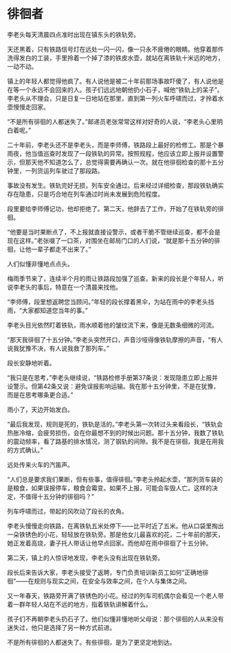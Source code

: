 # 徘徊者

李老头每天清晨四点准时出现在镇东头的铁轨旁。

天还黑着，只有铁路信号灯在远处一闪一闪，像一只永不疲倦的眼睛。他穿着那件洗得发白的工装，手里拎着一个掉了漆的铁皮水壶，就站在离铁轨十米远的地方，一动不动。

镇上的年轻人都觉得他疯了。有人说他是被二十年前那场事故吓傻了，有人说他是在等一个永远不会回来的人。孩子们远远地朝他扔小石子，喊他“铁轨上的呆子”。李老头从不理会，只是日复一日地站在那里，直到第一列火车呼啸而过，才拎着水壶慢慢走回家。

“不是所有徘徊的人都迷失了。”邮递员老张常常这样对好奇的人说，“李老头心里明白着呢。”

二十年前，李老头还不是李老头，而是李师傅，铁路段上最好的检修工。那是个暴雨夜，他当值巡查时发现了一段铁轨的异常。按照规程，他应该立即上报并设置警示，但那天他不知道怎么了，总觉得需要再确认一次。就在他徘徊检查的那十五分钟里，一列货运列车驶过了那段路。

事故没有发生。铁轨完好无损，列车安全通过。后来经过详细检查，那段铁轨确实存在隐患，只是巧合地在列车通过时尚未发展到危险程度。

段里要给李师傅记功，他却拒绝了。第二天，他辞去了工作，开始了在铁轨旁的徘徊。

“他要是当时果断点了，不上报就直接设警示，或者干脆不管继续巡查，都不会是现在这样。”老张啜了一口茶，对围坐在邮局门口的人们说，“就是那十五分钟的徘徊，让他一辈子都走不出来了。”

人们似懂非懂地点点头。

梅雨季节来了，连续半个月的雨让铁路段加强了巡查。新来的段长是个年轻人，听说李老头的事后，特意在一个清晨来找他。

“李师傅，段里想返聘您当顾问。”年轻的段长撑着黑伞，为站在雨中的李老头挡雨，“大家都知道您当年的事。”

李老头目光依然盯着铁轨，雨水顺着他的皱纹流下来，像是无数条细微的河流。

“那天我徘徊了十五分钟。”李老头突然开口，声音沙哑得像铁轨摩擦的声音，“有人说我犹豫不决，有人说我救了那列车。”

段长安静地听着。

“我只是在思考，”李老头继续说，“铁路检修手册第37条说：发现隐患立即上报并设警示。但第42条又说：避免误报影响运输。我在那十五分钟里，不是在犹豫，而是在思考哪条更合适。”

雨小了，天边开始发白。

“最后我发现，规则是死的，铁轨是活的。”李老头第一次转过头来看段长，“铁轨会热胀冷缩，会疲劳损伤，会在你最想不到的时候出问题。那十五分钟，我数了铁轨的震动频率，看了路基的排水情况，测了钢轨的间隙。我不是在徘徊，我是在用我的方式确认。”

远处传来火车的汽笛声。

“人们总是要求我们果断，但有些事，值得徘徊。”李老头拎起水壶，“那列货车装的是粮食，如果误报停车，粮食会霉变。如果不上报，可能会车毁人亡。这样的决定，不值得十五分钟的徘徊吗？”

列车呼啸而过，带起的风吹动了段长的衣角。

李老头慢慢走向铁路，在离铁轨五米处停下——比平时近了五米。他从口袋里掏出一朵铁锈色的小花，轻轻放在铁轨旁。那是他女儿最喜欢的花，二十年前的那天，她正发着高烧，妻子托人带话让他早点回家。而他却在雨中徘徊了十五分钟。

第二天，镇上的人惊讶地发现，李老头没有出现在铁轨旁。

段长后来告诉大家，李老头接受了返聘，专门负责培训新员工如何“正确地徘徊”——在规则与现实之间，在安全与效率之间，在个人与集体之间。

又一年春天，铁路旁开满了铁锈色的小花。经过的列车司机偶尔会看见一个老人带着一群年轻人站在不远的地方，指着铁轨讲解着什么。

孩子们不再朝李老头扔石子了。他们似懂非懂地听父母说：那个徘徊的人从来没有迷失过，他只是选择了另一种方式前进。

不是所有徘徊的人都迷失了。有些徘徊，是为了更坚定地到达。